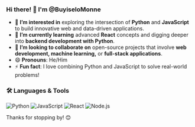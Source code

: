 ### Hi there! 👋 I'm @BuyiseloMonne

- 👀 **I’m interested in** exploring the intersection of **Python** and **JavaScript** to build innovative web and data-driven applications.
- 🌱 **I’m currently learning** advanced **React** concepts and digging deeper into **backend development with Python**.
- 💞️ **I’m looking to collaborate on** open-source projects that involve **web development, machine learning,** or **full-stack applications**.
- 😄 **Pronouns**: He/Him
- ⚡ **Fun fact**: I love combining Python and JavaScript to solve real-world problems!

### 🛠️ Languages & Tools
![Python](https://img.shields.io/badge/-Python-3776AB?logo=python&logoColor=white&style=flat-square)
![JavaScript](https://img.shields.io/badge/-JavaScript-F7DF1E?logo=javascript&logoColor=black&style=flat-square)
![React](https://img.shields.io/badge/-React-61DAFB?logo=react&logoColor=black&style=flat-square)
![Node.js](https://img.shields.io/badge/-Node.js-339933?logo=node.js&logoColor=white&style=flat-square)


Thanks for stopping by! 😊


<!---
BuyiseloMonne/BuyiseloMonne is a ✨ special ✨ repository because its `README.md` (this file) appears on your GitHub profile.
You can click the Preview link to take a look at your changes.
--->
